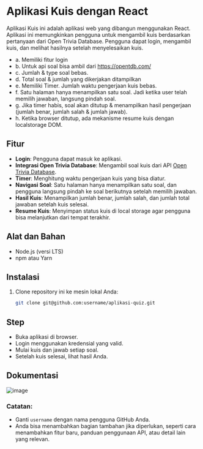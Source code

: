 # Aplikasi Kuis dengan React

Aplikasi Kuis ini adalah aplikasi web yang dibangun menggunakan React. Aplikasi ini memungkinkan pengguna untuk mengambil kuis berdasarkan pertanyaan dari Open Trivia Database. Pengguna dapat login, mengambil kuis, dan melihat hasilnya setelah menyelesaikan kuis.
- a. Memiliki fitur login
- b. Untuk api soal bisa ambil dari https://opentdb.com/
- c. Jumlah & type soal bebas.
- d. Total soal & jumlah yang dikerjakan ditampilkan
- e. Memiliki Timer. Jumlah waktu pengerjaan kuis bebas.
- f. Satu halaman hanya menampilkan satu soal. Jadi ketika user telah memilih jawaban, langsung pindah soal.
- g. Jika timer habis, soal akan ditutup & menampilkan hasil pengerjaan (jumlah benar, jumlah salah & jumlah jawab).
- h. Ketika browser ditutup, ada mekanisme resume kuis dengan localstorage DOM.

## Fitur

- **Login**: Pengguna dapat masuk ke aplikasi.
- **Integrasi Open Trivia Database**: Mengambil soal kuis dari API [Open Trivia Database](https://opentdb.com/).
- **Timer**: Menghitung waktu pengerjaan kuis yang bisa diatur.
- **Navigasi Soal**: Satu halaman hanya menampilkan satu soal, dan pengguna langsung pindah ke soal berikutnya setelah memilih jawaban.
- **Hasil Kuis**: Menampilkan jumlah benar, jumlah salah, dan jumlah total jawaban setelah kuis selesai.
- **Resume Kuis**: Menyimpan status kuis di local storage agar pengguna bisa melanjutkan dari tempat terakhir.

## Alat dan Bahan

- Node.js (versi LTS)
- npm atau Yarn

## Instalasi

1. Clone repository ini ke mesin lokal Anda:
   ```bash
   git clone git@github.com:username/aplikasi-quiz.git

## Step
- Buka aplikasi di browser.
- Login menggunakan kredensial yang valid.
- Mulai kuis dan jawab setiap soal.
- Setelah kuis selesai, lihat hasil Anda.

## Dokumentasi
![image](https://github.com/user-attachments/assets/39921643-53ce-4ca4-a60c-4bb4c0e5de7d)

### Catatan:
- Ganti `username` dengan nama pengguna GitHub Anda.
- Anda bisa menambahkan bagian tambahan jika diperlukan, seperti cara menambahkan fitur baru, panduan penggunaan API, atau detail lain yang relevan.

